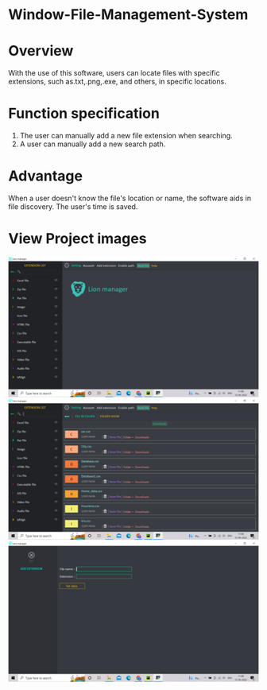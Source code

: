 # Window-File-Management-System

# Overview
With the use of this software, users can locate files with specific extensions, such as.txt,.png,.exe, and others, in specific locations.

# Function specification

1. The user can manually add a new file extension when searching.
2. A user can manually add a new search path.

# Advantage 

When a user doesn't know the file's location or name, the software aids in file discovery. The user's time is saved.

# View Project images 

![CheckOut images](./Project/Overview/Overview1.png)
![CheckOut_images](./Project/Overview/Overview2.png)
![CheckOut_images](./Project/Overview/Overview3.png)

